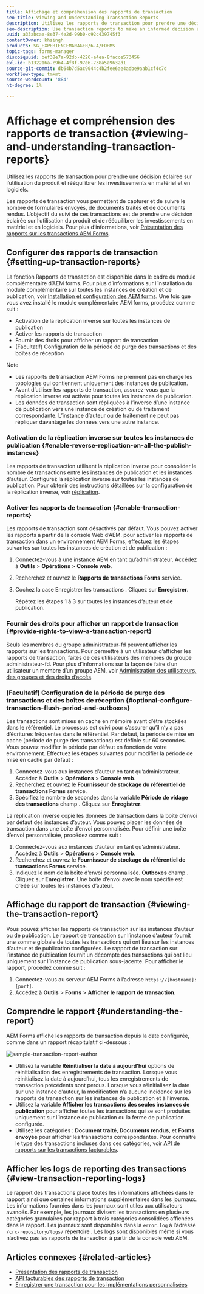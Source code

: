 ```yaml
---
title: Affichage et compréhension des rapports de transaction
seo-title: Viewing and Understanding Transaction Reports
description: Utilisez les rapports de transaction pour prendre une décision éclairée sur l’utilisation du produit et rééquilibrer les investissements en matériel et en logiciels.
seo-description: Use transaction reports to make an informed decision about the product usage and rebalancing investments in hardware and software.
uuid: a33abcae-8e37-4e2d-99b0-c92c439745f3
contentOwner: khsingh
products: SG_EXPERIENCEMANAGER/6.4/FORMS
topic-tags: forms-manager
discoiquuid: bef38e7a-92db-4226-a4ea-8facce573456
exl-id: b132216a-c9b4-4f8f-97e6-738a5a9632d1
source-git-commit: db64b7d5ac9044c4b2fee6ae4adbe9aab1cf4c7d
workflow-type: tm+mt
source-wordcount: '884'
ht-degree: 1%

---
```


# Affichage et compréhension des rapports de transaction {#viewing-and-understanding-transaction-reports}

Utilisez les rapports de transaction pour prendre une décision éclairée sur l’utilisation du produit et rééquilibrer les investissements en matériel et en logiciels.

Les rapports de transaction vous permettent de capturer et de suivre le nombre de formulaires envoyés, de documents traités et de documents rendus. L’objectif du suivi de ces transactions est de prendre une décision éclairée sur l’utilisation du produit et de rééquilibrer les investissements en matériel et en logiciels. Pour plus d’informations, voir [Présentation des rapports sur les transactions AEM Forms](/help/forms/using/transaction-reports-overview.md).

## Configurer des rapports de transaction  {#setting-up-transaction-reports}

La fonction Rapports de transaction est disponible dans le cadre du module complémentaire d’AEM forms. Pour plus d’informations sur l’installation du module complémentaire sur toutes les instances de création et de publication, voir [Installation et configuration des AEM forms](https://helpx.adobe.com/fr/experience-manager/6-4/forms/using/installing-configuring-aem-forms-osgi.html). Une fois que vous avez installé le module complémentaire AEM forms, procédez comme suit :

* Activation de la réplication inverse sur toutes les instances de publication
* Activer les rapports de transaction
* Fournir des droits pour afficher un rapport de transaction
* (Facultatif) Configuration de la période de purge des transactions et des boîtes de réception

>[!NOTE]
>
>* Les rapports de transaction AEM Forms ne prennent pas en charge les topologies qui contiennent uniquement des instances de publication.
>* Avant d’utiliser les rapports de transaction, assurez-vous que la réplication inverse est activée pour toutes les instances de publication.
>* Les données de transaction sont répliquées à l’inverse d’une instance de publication vers une instance de création ou de traitement correspondante. L’instance d’auteur ou de traitement ne peut pas répliquer davantage les données vers une autre instance.

>


### Activation de la réplication inverse sur toutes les instances de publication {#enable-reverse-replication-on-all-the-publish-instances}

Les rapports de transaction utilisent la réplication inverse pour consolider le nombre de transactions entre les instances de publication et les instances d’auteur. Configurez la réplication inverse sur toutes les instances de publication. Pour obtenir des instructions détaillées sur la configuration de la réplication inverse, voir [réplication](/help/sites-deploying/replication.md).

### Activer les rapports de transaction {#enable-transaction-reports}

Les rapports de transaction sont désactivés par défaut. Vous pouvez activer les rapports à partir de la console Web d’AEM. pour activer les rapports de transaction dans un environnement AEM Forms, effectuez les étapes suivantes sur toutes les instances de création et de publication :

1. Connectez-vous à une instance AEM en tant qu’administrateur. Accédez à **Outils** > **Opérations** > **Console web**.
1. Recherchez et ouvrez le **Rapports de transactions Forms** service.
1. Cochez la case Enregistrer les transactions . Cliquez sur **Enregistrer**.

   Répétez les étapes 1 à 3 sur toutes les instances d’auteur et de publication.

### Fournir des droits pour afficher un rapport de transaction {#provide-rights-to-view-a-transaction-report}

Seuls les membres du groupe administrateur-fd peuvent afficher les rapports sur les transactions. Pour permettre à un utilisateur d’afficher les rapports de transaction, faites de ces utilisateurs des membres du groupe administrateur-fd. Pour plus d’informations sur la façon de faire d’un utilisateur un membre d’un groupe AEM, voir [Administration des utilisateurs, des groupes et des droits d’accès](/help/sites-administering/user-group-ac-admin.md).

### (Facultatif) Configuration de la période de purge des transactions et des boîtes de réception {#optional-configure-transaction-flush-period-and-outboxes}

Les transactions sont mises en cache en mémoire avant d’être stockées dans le référentiel. Le processus est suivi pour s’assurer qu’il n’y a pas d’écritures fréquentes dans le référentiel. Par défaut, la période de mise en cache (période de purge des transactions) est définie sur 60 secondes. Vous pouvez modifier la période par défaut en fonction de votre environnement. Effectuez les étapes suivantes pour modifier la période de mise en cache par défaut :

1. Connectez-vous aux instances d’auteur en tant qu’administrateur. Accédez à **Outils** > **Opérations** > **Console web**.
1. Recherchez et ouvrez le **Fournisseur de stockage du référentiel de transactions Forms** service.
1. Spécifiez le nombre de secondes dans la variable **Période de vidage des transactions** champ . Cliquez sur **Enregistrer**.

La réplication inverse copie les données de transaction dans la boîte d’envoi par défaut des instances d’auteur. Vous pouvez placer les données de transaction dans une boîte d’envoi personnalisée. Pour définir une boîte d’envoi personnalisée, procédez comme suit :

1. Connectez-vous aux instances d’auteur en tant qu’administrateur. Accédez à **Outils** >  **Opérations** >  **Console web**.
1. Recherchez et ouvrez le **Fournisseur de stockage du référentiel de transactions Forms** service.
1. Indiquez le nom de la boîte d’envoi personnalisée. **Outboxes** champ . Cliquez sur **Enregistrer**. Une boîte d’envoi avec le nom spécifié est créée sur toutes les instances d’auteur.

## Affichage du rapport de transaction {#viewing-the-transaction-report}

Vous pouvez afficher les rapports de transaction sur les instances d’auteur ou de publication. Le rapport de transaction sur l’instance d’auteur fournit une somme globale de toutes les transactions qui ont lieu sur les instances d’auteur et de publication configurées. Le rapport de transaction sur l’instance de publication fournit un décompte des transactions qui ont lieu uniquement sur l’instance de publication sous-jacente. Pour afficher le rapport, procédez comme suit :

1. Connectez-vous au serveur AEM Forms à l’adresse `https://[hostname]:[port]`.
1. Accédez à **Outils** >  **Forms** >  **Afficher le rapport de transaction**.

## Comprendre le rapport {#understanding-the-report}

AEM Forms affiche les rapports de transaction depuis la date configurée, comme dans un rapport récapitulatif ci-dessous :

![sample-transaction-report-author](assets/sample-transaction-report-author.png)

* Utilisez la variable **Réinitialiser la date à aujourd’hui** options de réinitialisation des enregistrements de transaction. Lorsque vous réinitialisez la date à aujourd’hui, tous les enregistrements de transaction précédents sont perdus. Lorsque vous réinitialisez la date sur une instance d’auteur, la modification n’a aucune incidence sur les rapports de transaction sur les instances de publication et à l’inverse.
* Utilisez la variable **Afficher les transactions des seules instances de publication** pour afficher toutes les transactions qui se sont produites uniquement sur l’instance de publication ou la ferme de publication configurée.
* Utilisez les catégories : **Document traité**, **Documents rendus**, et **Forms envoyée** pour afficher les transactions correspondantes. Pour connaître le type des transactions incluses dans ces catégories, voir [API de rapports sur les transactions facturables](/help/forms/using/transaction-reports-billable-apis.md).

## Afficher les logs de reporting des transactions {#view-transaction-reporting-logs}

Le rapport des transactions place toutes les informations affichées dans le rapport ainsi que certaines informations supplémentaires dans les journaux. Les informations fournies dans les journaux sont utiles aux utilisateurs avancés. Par exemple, les journaux divisent les transactions en plusieurs catégories granulaires par rapport à trois catégories consolidées affichées dans le rapport. Les journaux sont disponibles dans la `error.log` à l’adresse `/crx-repository/logs/` répertoire . Les logs sont disponibles même si vous n’activez pas les rapports de transaction à partir de la console web AEM.

## Articles connexes {#related-articles}

* [Présentation des rapports de transaction](/help/forms/using/transaction-reports-overview.md)
* [API facturables des rapports de transaction](/help/forms/using/transaction-reports-billable-apis.md)
* [Enregistrer une transaction pour les implémentations personnalisées](/help/forms/using/record-transaction-custom-implementation.md)
